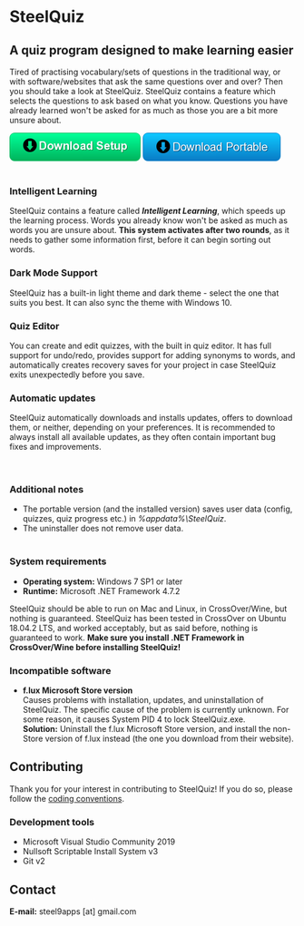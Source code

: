 # SteelQuiz
## A quiz program designed to make learning easier  

Tired of practising vocabulary/sets of questions in the traditional way, or with software/websites that ask the same questions over and over? Then you should take a look at SteelQuiz. SteelQuiz contains a feature which selects the questions to ask based on what you know. Questions you have already learned won't be asked for as much as those you are a bit more unsure about.

**[![button](Res/Web/download_setup.png)](https://github.com/steel9/SteelQuiz/releases/latest/download/SteelQuizSetup.exe)**
**[![button](Res/Web/download_portable.png)](https://github.com/steel9/SteelQuiz/releases/latest/download/SteelQuizPortable.zip)**   
&NewLine;   
&NewLine;   
### Intelligent Learning
SteelQuiz contains a feature called _**Intelligent Learning**_, which speeds up the learning process. Words you already know won't be asked as much as words you are unsure about. **This system activates after two rounds**, as it needs to gather some information first, before it can begin sorting out words.
   
### Dark Mode Support
SteelQuiz has a built-in light theme and dark theme - select the one that suits you best. It can also sync the theme with Windows 10.

### Quiz Editor
You can create and edit quizzes, with the built in quiz editor. It has full support for undo/redo, provides support for adding synonyms to words, and automatically creates recovery saves for your project in case SteelQuiz exits unexpectedly before you save.

### Automatic updates
SteelQuiz automatically downloads and installs updates, offers to download them, or neither, depending on your preferences. It is recommended to always install all available updates, as they often contain important bug fixes and improvements.    
&NewLine;   
&NewLine;   
&NewLine;   
### Additional notes
- The portable version (and the installed version) saves user data (config, quizzes, quiz progress etc.) in _%appdata%\SteelQuiz_.
- The uninstaller does not remove user data.
&NewLine;   
&NewLine;   
&NewLine;   
### System requirements
- **Operating system:** Windows 7 SP1 or later
- **Runtime:** Microsoft .NET Framework 4.7.2
   
SteelQuiz should be able to run on Mac and Linux, in CrossOver/Wine, but nothing is guaranteed.
SteelQuiz has been tested in CrossOver on Ubuntu 18.04.2 LTS, and worked acceptably, but as said before, nothing is guaranteed to work.
**Make sure you install .NET Framework in CrossOver/Wine before installing SteelQuiz!**

### Incompatible software
- **f.lux Microsoft Store version**   
Causes problems with installation, updates, and uninstallation of SteelQuiz. The specific cause of the problem is currently unknown. For some reason, it causes System PID 4 to lock SteelQuiz.exe.   
**Solution:** Uninstall the f.lux Microsoft Store version, and install the non-Store version of f.lux instead (the one you download from their website).

## Contributing
Thank you for your interest in contributing to SteelQuiz! If you do so, please follow the [coding conventions](CODING_CONVENTIONS.md).   

### Development tools
- Microsoft Visual Studio Community 2019
- Nullsoft Scriptable Install System v3
- Git v2

## Contact
**E-mail:** steel9apps [at] gmail.com
